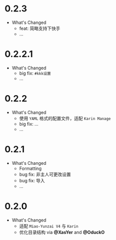# 0.2.3
* What's Changed
  * feat: 简略支持下快手
  * ...

# 0.2.2.1

* What's Changed
  * big fix: `#kkk设置`
  * ...
  
# 0.2.2

* What's Changed
  * 使用 `YAML` 格式的配置文件，适配 `Karin Manage`
  * big fix: ...
  * ...
  
# 0.2.1

* What's Changed
  * Formatting
  * bug fix: 非主人可更改设置
  * bug fix: 导入
  * ...

# 0.2.0

* What's Changed
  * 适配 `Miao-Yunzai V4` 与 `Karin`
  * 优化目录结构 via **@XasYer** and **@OduckO**

